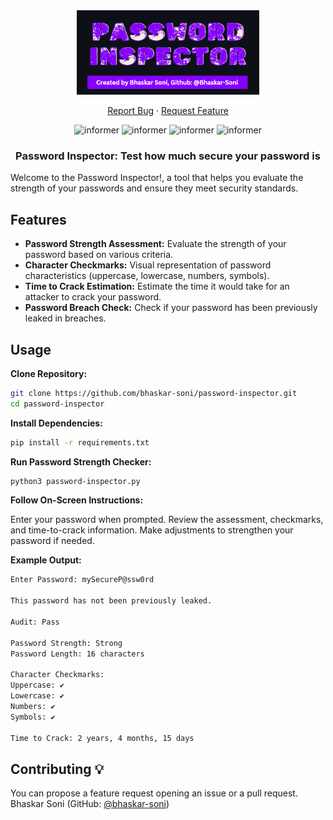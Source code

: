 <div align="center">
  <a href="#">
    <img src="./password-inspector-logo.png" alt="logo" height="135px">
  </a>
  <p align="center">
    <a
      href="https://github.com/bhaskar-soni/password-inspector/issues/new?assignees=&labels=bug">Report
      Bug</a>
    ·
    <a href="https://github.com/bhaskar-soni/password-inspector/issues">Request Feature</a>
  </p>

  <img alt="informer" src="https://img.shields.io/github/stars/bhaskar-soni/password-inspector">
  <img alt="informer" src="https://img.shields.io/github/issues/bhaskar-soni/password-inspector">
  <img alt="informer" src="https://img.shields.io/github/languages/code-size/bhaskar-soni/password-inspector">
  <img alt="informer" src="https://img.shields.io/apm/l/atomic-design-ui.svg?)](https://github.com/tterb/atomic-design-ui/blob/master/LICENSEs">
  

</div>

<h3 align="center">Password Inspector: Test how much secure your password is</h3>

Welcome to the Password Inspector!, a tool that helps you evaluate the strength of your passwords and ensure they meet security standards.

## Features

- **Password Strength Assessment:** Evaluate the strength of your password based on various criteria.
- **Character Checkmarks:** Visual representation of password characteristics (uppercase, lowercase, numbers, symbols).
- **Time to Crack Estimation:** Estimate the time it would take for an attacker to crack your password.
- **Password Breach Check:** Check if your password has been previously leaked in breaches.

## Usage

**Clone Repository:**
   ```bash
   git clone https://github.com/bhaskar-soni/password-inspector.git
   cd password-inspector
  ```

**Install Dependencies:**
 ```bash
pip install -r requirements.txt
```
**Run Password Strength Checker:**
```bash
python3 password-inspector.py
```
**Follow On-Screen Instructions:**

Enter your password when prompted.
Review the assessment, checkmarks, and time-to-crack information.
Make adjustments to strengthen your password if needed.

**Example Output:**
```bash
Enter Password: mySecureP@ssw0rd

This password has not been previously leaked.

Audit: Pass

Password Strength: Strong
Password Length: 16 characters

Character Checkmarks:
Uppercase: ✔
Lowercase: ✔
Numbers: ✔
Symbols: ✔

Time to Crack: 2 years, 4 months, 15 days
```

## Contributing 💡

You can propose a feature request opening an issue or a pull request.
Bhaskar Soni (GitHub: <a href="https://github.com/bhaskar-soni">@bhaskar-soni</a>)
